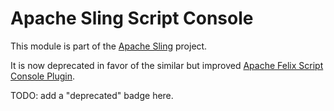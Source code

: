 # Apache Sling Script Console

This module is part of the [Apache Sling](https://sling.apache.org) project.

It is now deprecated in favor of the similar but improved [Apache Felix Script Console Plugin](http://felix.apache.org/documentation/subprojects/apache-felix-script-console-plugin.html).

TODO: add a "deprecated" badge here.
